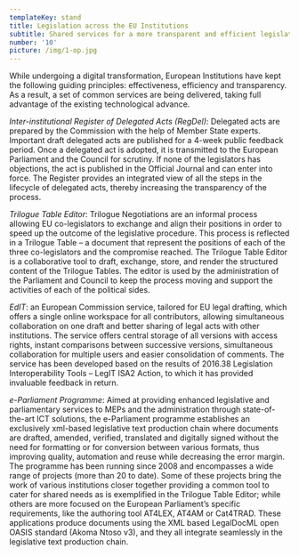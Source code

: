 ```yaml
---
templateKey: stand
title: Legislation across the EU Institutions
subtitle: Shared services for a more transparent and efficient legislation process
number: '10'
picture: /img/1-op.jpg
---
```

While undergoing a digital transformation, European Institutions have kept the following guiding principles: effectiveness, efficiency and transparency. As a result, a set of common services are being delivered, taking full advantage of the existing technological advance.



_Inter-institutional Register of Delegated Acts (RegDel)_: Delegated acts are prepared by the Commission with the help of Member State experts. Important draft delegated acts are published for a 4-week public feedback period. Once a delegated act is adopted, it is transmitted to the European Parliament and the Council for scrutiny. If none of the legislators has objections, the act is published in the Official Journal and can enter into force. The Register provides an integrated view of all the steps in the lifecycle of delegated acts, thereby increasing the transparency of the process.



_Trilogue Table Editor_: Trilogue Negotiations are an informal process allowing EU co-legislators to exchange and align their positions in order to speed up the outcome of the legislative procedure. This process is reflected in a Trilogue Table – a document that represent the positions of each of the three co-legislators and the compromise reached. The Trilogue Table Editor is a collaborative tool to draft, exchange, store, and render the structured content of the Trilogue Tables. The editor is used by the administration of the Parliament and Council to keep the process moving and support the activities of each of the political sides. 



_EdIT_: an European Commission service, tailored for EU legal drafting, which offers a single online workspace for all contributors, allowing simultaneous collaboration on one draft and better sharing of legal acts with other institutions. The service offers central storage of all versions with access rights, instant comparisons between successive versions, simultaneous collaboration for multiple users and easier consolidation of comments. The service has been developed based on the results of 2016.38 Legislation Interoperability Tools – LegIT ISA2 Action, to which it has provided invaluable feedback in return.



 _e-Parliament Programme_: Aimed at providing enhanced legislative and parliamentary services to MEPs and the administration through state-of-the-art ICT solutions, the e-Parliament programme establishes an exclusively xml-based legislative text production chain where documents are drafted, amended, verified, translated and digitally signed without the need for formatting or for conversion between various formats, thus improving quality, automation and reuse while decreasing the error margin. The programme has been running since 2008 and encompasses a wide range of projects (more than 20 to date). Some of these projects bring the work of various institutions closer together providing a common tool to cater for shared needs as is exemplified in the Trilogue Table Editor; while others are more focused on the European Parliament’s specific requirements, like the authoring tool AT4LEX, AT4AM or Cat4TRAD. These applications produce documents using the XML based LegalDocML open OASIS standard (Akoma Ntoso v3), and they all integrate seamlessly in the legislative text production chain.
